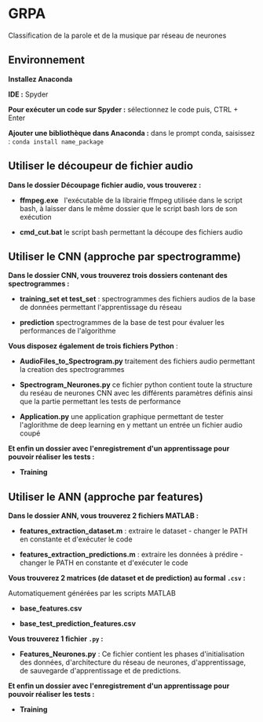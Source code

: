 # GRPA
Classification de la parole et de la musique par réseau de neurones

## Environnement

**Installez Anaconda**
   
**IDE :** Spyder
   
**Pour exécuter un code sur Spyder :** sélectionnez le code puis, CTRL + Enter 

**Ajouter une bibliothèque dans Anaconda :** dans le prompt conda, saisissez : `conda install name_package`

## Utiliser le découpeur de fichier audio
**Dans le dossier Découpage fichier audio, vous trouverez :**
  
 - **ffmpeg.exe**
   l'exécutable de la librairie ffmpeg utilisée dans le script bash, à laisser dans le même dossier que le script bash lors de son exécution
   
 - **cmd_cut.bat**
   le script bash permettant la découpe des fichiers audio

## Utiliser le CNN (approche par spectrogramme)
**Dans le dossier CNN, vous trouverez trois dossiers contenant des spectrogrammes :**

 - **training_set et test_set** :
   spectrogrammes des fichiers audios de la base de données permettant l'apprentissage du réseau
   
 - **prediction**
   spectrogrammes de la base de test pour évaluer les performances de l'algorithme

**Vous disposez également de trois fichiers Python** :
 
 - **AudioFiles_to_Spectrogram.py** 
   traitement des fichiers audio permettant la creation des spectrogrammes
   
 - **Spectrogram_Neurones.py**
   ce fichier python contient toute la structure du reséau de neurones CNN avec les différents paramètres définis ainsi que la partie permettant les tests de performance
   
 - **Application.py**
   une application graphique permettant de tester l'aglorithme de deep learning en y mettant un entrée un fichier audio coupé
   
 **Et enfin un dossier avec l'enregistrement d'un apprentissage pour pouvoir réaliser les tests :**
 
 - **Training**
 
## Utiliser le ANN (approche par features)
**Dans le dossier ANN, vous trouverez 2 fichiers MATLAB :**

 - **features_extraction_dataset.m** : 
   extraire le dataset - changer le PATH en constante et d'exécuter le code
   
 - **features_extraction_predictions.m** : 
   extraire les données à prédire - changer le PATH en constante et d'exécuter le code
   
**Vous trouverez 2 matrices (de dataset et  de prediction) au formal `.csv` :**

  Automatiquement générées par les scripts MATLAB 
  
 - **base_features.csv**
 
- **base_test_prediction_features.csv**

**Vous trouverez 1 fichier `.py` :**

 - **Features_Neurones.py** :
   Ce fichier contient les phases d'initialisation des données, d'architecture du réseau de neurones, d'apprentissage, de    sauvegarde d'apprentissage et de predictions.

**Et enfin un dossier avec l'enregistrement d'un apprentissage pour pouvoir réaliser les tests :**
 
 - **Training**
